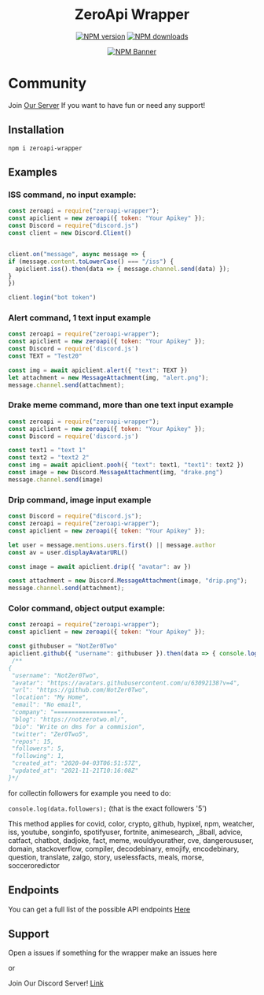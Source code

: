 <div align="center">
  <h1>ZeroApi Wrapper</h1>
  <p>
    <a href="https://www.npmjs.com/package/zeroapi-wrapper"><img src="https://img.shields.io/npm/v/zeroapi-wrapper?maxAge=3600" alt="NPM version" /></a>
    <a href="https://www.npmjs.com/package/zeroapi-wrapper"><img src="https://img.shields.io/npm/dt/zeroapi-wrapper?maxAge=3600" alt="NPM downloads" /></a>
  </p>
  <p>
    <a href="https://www.npmjs.com/package/zeroapi-wrapper"><img src="https://nodei.co/npm/zeroapi-wrapper.png?downloads=true&stars=true" alt="NPM Banner"></a>
  </p>
</div>

# Community
<p>Join <a href="https://discord.gg/7MEZZHD6Wh">Our Server</a> If you want to have fun or need any support!</p>
 
## Installation
```
npm i zeroapi-wrapper
```

## Examples

### ISS command, no input example:
```js
const zeroapi = require("zeroapi-wrapper");
const apiclient = new zeroapi({ token: "Your Apikey" });
const Discord = require("discord.js")
const client = new Discord.Client()


client.on("message", async message => {
if (message.content.toLowerCase() === "/iss") {
  apiclient.iss().then(data => { message.channel.send(data) });
}
})

client.login("bot token")

```

### Alert command, 1 text input example
```js
const zeroapi = require("zeroapi-wrapper");
const apiclient = new zeroapi({ token: "Your Apikey" });
const Discord = require('discord.js')
const TEXT = "Test20"

const img = await apiclient.alert({ "text": TEXT })
let attachment = new MessageAttachment(img, "alert.png");
message.channel.send(attachment);
```

###  Drake meme command, more than one text input example
```js
const zeroapi = require("zeroapi-wrapper");
const apiclient = new zeroapi({ token: "Your Apikey" });
const Discord = require('discord.js')

const text1 = "text 1"
const text2 = "text2 2"
const img = await apiclient.pooh({ "text": text1, "text1": text2 })
const image = new Discord.MessageAttachment(img, "drake.png")
message.channel.send(image)

```

### Drip command, image input example
```js
const Discord = require("discord.js");
const zeroapi = require("zeroapi-wrapper");
const apiclient = new zeroapi({ token: "Your Apikey" });

let user = message.mentions.users.first() || message.author
const av = user.displayAvatarURL()

const image = await apiclient.drip({ "avatar": av })

const attachment = new Discord.MessageAttachment(image, "drip.png");
message.channel.send(attachment);
```

### Color command, object output example:

```js
const zeroapi = require("zeroapi-wrapper");
const apiclient = new zeroapi({ token: "Your Apikey" });

const githubuser = "NotZer0Two"
apiclient.github({ "username": githubuser }).then(data => { console.log(data); });
 /**
{
 "username": "NotZer0Two",
 "avatar": "https://avatars.githubusercontent.com/u/63092138?v=4",
 "url": "https://github.com/NotZer0Two",
 "location": "My Home",
 "email": "No email",
 "company": "==================",
 "blog": "https://notzerotwo.ml/",
 "bio": "Write on dms for a commision",
 "twitter": "Zer0Two5",
 "repos": 15,
 "followers": 5,
 "following": 1,
 "created_at": "2020-04-03T06:51:57Z",
 "updated_at": "2021-11-21T10:16:08Z"
}*/
```
for collectin followers for example you need to do:

`
console.log(data.followers);
` (that is the exact followers '5')

 This method applies for covid, color, crypto, github, hypixel, npm, weatcher, iss, youtube, songinfo, spotifyuser, fortnite, animesearch, _8ball, advice, catfact, chatbot, dadjoke, fact, meme, wouldyourather, cve, dangeroususer, domain, stackoverflow, compiler, decodebinary, emojify, encodebinary, question, translate, zalgo, story, uselessfacts, meals, morse, socceroredictor

## Endpoints
You can get a full list of the possible API endpoints [Here](https://github.com/ZeroRaidStudios/api.notzerotwo.ml)

## Support 
Open a issues if something for the wrapper make an issues here

or

Join Our Discord Server! [Link](https://discord.gg/7MEZZHD6Wh)
